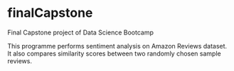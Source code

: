 # finalCapstone
Final Capstone project of Data Science Bootcamp

This programme performs sentiment analysis on Amazon Reviews dataset. It also compares similarity scores between two randomly chosen sample reviews.


